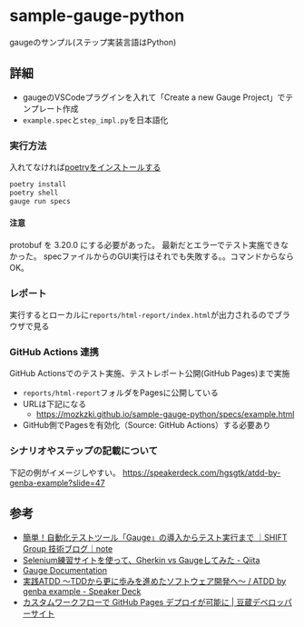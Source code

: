 # sample-gauge-python

gaugeのサンプル(ステップ実装言語はPython)

## 詳細

- gaugeのVSCodeプラグインを入れて「Create a new Gauge Project」でテンプレート作成
- `example.spec`と`step_impl.py`を日本語化

### 実行方法

入れてなければ[poetryをインストールする](https://python-poetry.org/docs/#installation)

```sh
poetry install
poetry shell
gauge run specs
```

#### 注意

protobuf を 3.20.0 にする必要があった。
最新だとエラーでテスト実施できなかった。
specファイルからのGUI実行はそれでも失敗する。。コマンドからならOK。

### レポート

実行するとローカルに`reports/html-report/index.html`が出力されるのでブラウザで見る

### GitHub Actions 連携

GitHub Actionsでのテスト実施、テストレポート公開(GitHub Pages)まで実施

- `reports/html-report`フォルダをPagesに公開している
- URLは下記になる
  - <https://mozkzki.github.io/sample-gauge-python/specs/example.html>
- GitHub側でPagesを有効化（Source: GitHub Actions）する必要あり

### シナリオやステップの記載について

下記の例がイメージしやすい。
<https://speakerdeck.com/hgsgtk/atdd-by-genba-example?slide=47>

## 参考

- [簡単！自動化テストツール「Gauge」の導入からテスト実行まで ｜SHIFT Group 技術ブログ｜note](https://note.com/shift_tech/n/n8cfe237382a4)
- [Selenium練習サイトを使って、Gherkin vs Gaugeしてみた - Qiita](https://qiita.com/KazuhiroYoshino/items/876f59ce3b8c547ea8f9)
- [Gauge Documentation](https://docs.gauge.org/writing-specifications.html?os=macos&language=java&ide=vscode)
- [実践ATDD 〜TDDから更に歩みを進めたソフトウェア開発へ〜 / ATDD by genba example - Speaker Deck](https://speakerdeck.com/hgsgtk/atdd-by-genba-example)
- [カスタムワークフローで GitHub Pages デプロイが可能に | 豆蔵デベロッパーサイト](https://developer.mamezou-tech.com/blogs/2022/09/08/github-pages-new-deploy-method/)
